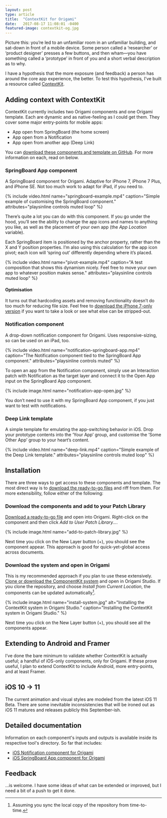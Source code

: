 ```yaml
---
layout: post
type: article
title:  "ContextKit for Origami"
date:   2017-08-17 11:08:01 -0400
featured-image: contextkit-og.jpg
---
```


Picture this: you’re led to an unfamiliar room in an unfamiliar building, and sat-down in front of a mobile device. Some person called a ‘researcher’ or ‘product designer’ presses a few buttons, and then wham—you have something called a ‘prototype’ in front of you and a short verbal description as to why.

I have a hypothesis that the more exposure (and feedback) a person has around the core app experience, the better. To test this hypothesis, I’ve built a resource called [ContextKit][github].

## Adding context with ContextKit
ContextKit currently includes two Origami components and one Origami template. Each are dynamic and as native-feeling as I could get them. They cover some major entry-points for mobile apps:

- App open from SpringBoard (the home screen)
- App open from a Notification
- App open from another app (Deep Link)

You can [download these components and template on GitHub][github]. For more information on each, read on below.

### SpringBoard App component
A SpringBoard component for Origami. Adaptive for iPhone 7, iPhone 7 Plus, and iPhone SE. Not too much work to adapt for iPad, if you need to.

{% include video.html name="springboard-example.mp4" caption="Simple example of customising the SpringBoard component." attributes="playsinline controls muted loop" %}

There’s quite a lot you can do with this component. If you go under the hood, you’ll see the ability to change the app icons and names to anything you like, as well as the placement of your own app (the *App Location* variable).

Each SpringBoard item is positioned by the anchor property, rather than the X and Y position properties. I’m also using this calculation for the app icon pivot; each icon will ‘spring out’ differently depending where it’s placed.

{% include video.html name="pivot-example.mp4" caption="A test composition that shows this dynamism nicely. Feel free to move your own app to whatever position makes sense." attributes="playsinline controls muted loop" %}

#### Optimisation
It turns out that hardcoding assets and removing functionality doesn’t do too much for reducing file size. Feel free to [download the iPhone 7-only version](https://github.com/dannyalright/contextkit/blob/master/examples/SpringBoard%20App%20iPhone%207.origami) if you want to take a look or see what else can be stripped-out.


### Notification component
A drop-down notification component for Origami. Uses responsive-sizing, so can be used on an iPad, too.

{% include video.html name="notification-springboard-app.mp4" caption="The Notification component tied to the SpringBoard App component." attributes="playsinline controls muted" %}

To open an app from the Notification component, simply use an Interaction patch with Notification as the target layer and connect it to the Open App input on the SpringBoard App component.

{% include image.html name="notification-app-open.jpg" %}

You don’t need to use it with my SpringBoard App component, if you just want to test with notifications.

### Deep Link template
A simple template for emulating the app-switching behavior in iOS. Drop your prototype contents into the ‘Your App’ group, and customise the ‘Some Other App’ group to your heart’s content.

{% include video.html name="deep-link.mp4" caption="Simple example of the Deep Link template." attributes="playsinline controls muted loop" %}


## Installation
There are three ways to get access to these components and template. The most direct way is to [download the ready-to-go files](https://github.com/dannyalright/contextkit/tree/master/origami/ContextKit) and riff from them. For more extensibility, follow either of the following:

### Download the components and add to your Patch Library
[Download a ready-to-go file](https://github.com/dannyalright/contextkit/tree/master/origami/ContextKit) and open into Origami. Right-click on the component and then click _Add to User Patch Library…_.

{% include image.html name="add-to-patch-library.jpg" %}

Next time you click on the New Layer button (+), you should see the component appear. This approach is good for quick-yet-global access across documents.

### Download the system and open in Origami
This is my recommended approach if you plan to use these extensively. [Clone or download the ComponentKit system](https://github.com/dannyalright/contextkit/tree/master/origami) and open in Origami Studio. If you clone the repository, and choose _Install from Current Location_, the components can be updated automatically[^githubsync].

{% include image.html name="install-system.jpg" alt="Installing the ContextKit system in Origami Studio." caption="Installing the ContextKit system in Origami Studio." %}

Next time you click on the New Layer button (+), you should see all the components appear.


## Extending to Android and Framer
I’ve done the bare minimum to validate whether ContextKit is actually useful; a handful of iOS-only components, only for Origami. If these prove useful, I plan to extend ContextKit to include Android, more entry-points, and at least Framer.


## iOS 10 → 11
The current animation and visual styles are modeled from the latest iOS 11 Beta. There are some inevitable inconsistencies that will be ironed out as iOS 11 matures and releases publicly this September-ish.

## Detailed documentation
Information on each component's inputs and outputs is available inside its respective tool's directory. So far that includes:
- [iOS Notification component for Origami](https://github.com/dannyalright/contextkit/blob/master/origami/notification.md)
- [iOS SpringBoard App component for Origami](https://github.com/dannyalright/contextkit/blob/master/origami/springboard-app.md)

## Feedback
…is welcome. I have some ideas of what can be extended or improved, but I need a bit of a push to get it done.

[^githubsync]: Assuming you sync the local copy of the repository from time-to-time.

[github]:https://github.com/dannyalright/contextkit/
